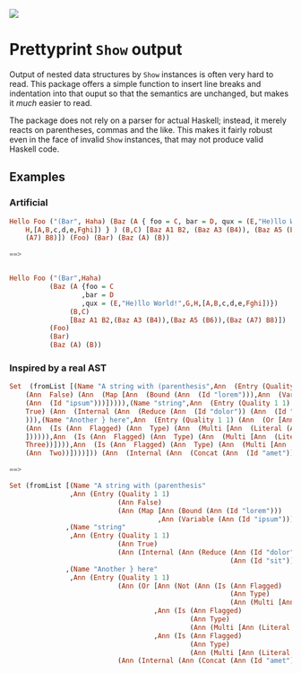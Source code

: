 [![](https://travis-ci.org/quchen/show-prettyprint.svg?branch=master)](https://travis-ci.org/quchen/show-prettyprint)

Prettyprint `Show` output
=========================

Output of nested data structures by `Show` instances is often very hard to read.
This package offers a simple function to insert line breaks and indentation into
that ouput so that the semantics are unchanged, but makes it *much* easier to
read.

The package does not rely on a parser for actual Haskell; instead, it merely
reacts on parentheses, commas and the like. This makes it fairly robust even in
the face of invalid `Show` instances, that may not produce valid Haskell code.



## Examples

### Artificial

```haskell
Hello Foo ("(Bar", Haha) (Baz (A { foo = C, bar = D, qux = (E,"He)llo World!",G,
    H,[A,B,c,d,e,Fghi]) } ) (B,C) [Baz A1 B2, (Baz A3 (B4)), (Baz A5 (B6)), (Baz
    (A7) B8)]) (Foo) (Bar) (Baz (A) (B))

==>


Hello Foo ("(Bar",Haha)
          (Baz (A {foo = C
                  ,bar = D
                  ,qux = (E,"He)llo World!",G,H,[A,B,c,d,e,Fghi])})
               (B,C)
               [Baz A1 B2,(Baz A3 (B4)),(Baz A5 (B6)),(Baz (A7) B8)])
          (Foo)
          (Bar)
          (Baz (A) (B))
```

### Inspired by a real AST

```haskell
Set  (fromList [(Name "A string with (parenthesis",Ann  (Entry (Quality 1 1)
    (Ann  False) (Ann  (Map [Ann  (Bound (Ann  (Id "lorem"))),Ann  (Variable
    (Ann  (Id "ipsum")))])))),(Name "string",Ann  (Entry (Quality 1 1) (Ann
    True) (Ann  (Internal (Ann  (Reduce (Ann  (Id "dolor")) (Ann  (Id "sit")))))
    ))),(Name "Another } here",Ann  (Entry (Quality 1 1) (Ann  (Or [Ann  (Not
    (Ann  (Is (Ann  Flagged) (Ann  Type) (Ann  (Multi [Ann  (Literal (Ann  One))
    ]))))),Ann  (Is (Ann  Flagged) (Ann  Type) (Ann  (Multi [Ann  (Literal (Ann
    Three))]))),Ann  (Is (Ann  Flagged) (Ann  Type) (Ann  (Multi [Ann  (Literal
    (Ann  Two))])))])) (Ann  (Internal (Ann  (Concat (Ann  (Id "amet"))))))))])

==>

Set (fromList [(Name "A string with (parenthesis"
               ,Ann (Entry (Quality 1 1)
                           (Ann False)
                           (Ann (Map [Ann (Bound (Ann (Id "lorem")))
                                     ,Ann (Variable (Ann (Id "ipsum")))]))))
              ,(Name "string"
               ,Ann (Entry (Quality 1 1)
                           (Ann True)
                           (Ann (Internal (Ann (Reduce (Ann (Id "dolor"))
                                                       (Ann (Id "sit"))))))))
              ,(Name "Another } here"
               ,Ann (Entry (Quality 1 1)
                           (Ann (Or [Ann (Not (Ann (Is (Ann Flagged)
                                                       (Ann Type)
                                                       (Ann (Multi [Ann (Literal (Ann One))])))))
                                    ,Ann (Is (Ann Flagged)
                                             (Ann Type)
                                             (Ann (Multi [Ann (Literal (Ann Three))])))
                                    ,Ann (Is (Ann Flagged)
                                             (Ann Type)
                                             (Ann (Multi [Ann (Literal (Ann Two))])))]))
                           (Ann (Internal (Ann (Concat (Ann (Id "amet"))))))))])
```
